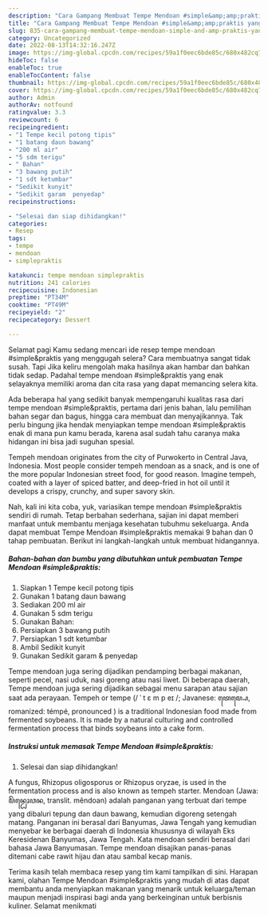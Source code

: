 ```yaml
---
description: "Cara Gampang Membuat Tempe Mendoan #simple&amp;amp;praktis yang Bikin Ngiler, Buat Buka Puasa Menggugah Selera"
title: "Cara Gampang Membuat Tempe Mendoan #simple&amp;amp;praktis yang Bikin Ngiler, Buat Buka Puasa Menggugah Selera"
slug: 835-cara-gampang-membuat-tempe-mendoan-simple-and-amp-praktis-yang-bikin-ngiler-buat-buka-puasa-menggugah-selera
category: Uncategorized
date: 2022-08-13T14:32:16.247Z
image: https://img-global.cpcdn.com/recipes/59a1f0eec6bde85c/680x482cq70/tempe-mendoan-simplepraktis-foto-resep-utama.jpg
hideToc: false
enableToc: true
enableTocContent: false
thumbnail: https://img-global.cpcdn.com/recipes/59a1f0eec6bde85c/680x482cq70/tempe-mendoan-simplepraktis-foto-resep-utama.jpg
cover: https://img-global.cpcdn.com/recipes/59a1f0eec6bde85c/680x482cq70/tempe-mendoan-simplepraktis-foto-resep-utama.jpg
author: Admin
authorAv: notfound
ratingvalue: 3.3
reviewcount: 6
recipeingredient:
- "1 Tempe kecil potong tipis"
- "1 batang daun bawang"
- "200 ml air"
- "5 sdm terigu"
- " Bahan"
- "3 bawang putih"
- "1 sdt ketumbar"
- "Sedikit kunyit"
- "Sedikit garam  penyedap"
recipeinstructions:

- "Selesai dan siap dihidangkan!"
categories:
- Resep
tags:
- tempe
- mendoan
- simplepraktis

katakunci: tempe mendoan simplepraktis 
nutrition: 241 calories
recipecuisine: Indonesian
preptime: "PT34M"
cooktime: "PT49M"
recipeyield: "2"
recipecategory: Dessert

---
```



Selamat pagi Kamu sedang mencari ide resep tempe mendoan #simple&amp;praktis yang menggugah selera? Cara membuatnya sangat tidak susah. Tapi Jika keliru mengolah maka hasilnya akan hambar dan bahkan tidak sedap. Padahal tempe mendoan #simple&amp;praktis yang enak selayaknya memiliki aroma dan cita rasa yang dapat memancing selera kita.


Ada beberapa hal yang sedikit banyak mempengaruhi kualitas rasa dari tempe mendoan #simple&amp;praktis, pertama dari jenis bahan, lalu pemilihan bahan segar dan bagus, hingga cara membuat dan menyajikannya. Tak perlu bingung jika hendak menyiapkan tempe mendoan #simple&amp;praktis enak di mana pun kamu berada, karena asal sudah tahu caranya maka hidangan ini bisa jadi suguhan spesial.

Tempeh mendoan originates from the city of Purwokerto in Central Java, Indonesia. Most people consider tempeh mendoan as a snack, and is one of the more popular Indonesian street food, for good reason. Imagine tempeh, coated with a layer of spiced batter, and deep-fried in hot oil until it develops a crispy, crunchy, and super savory skin.


Nah, kali ini kita coba, yuk, variasikan tempe mendoan #simple&amp;praktis sendiri di rumah. Tetap berbahan sederhana, sajian ini dapat memberi manfaat untuk membantu menjaga kesehatan tubuhmu sekeluarga. Anda dapat membuat Tempe Mendoan #simple&amp;praktis memakai 9 bahan dan 0 tahap pembuatan. Berikut ini langkah-langkah untuk membuat hidangannya.

<!--inarticleads1-->

##### Bahan-bahan dan bumbu yang dibutuhkan untuk pembuatan Tempe Mendoan #simple&amp;praktis:

1. Siapkan 1 Tempe kecil potong tipis
1. Gunakan 1 batang daun bawang
1. Sediakan 200 ml air
1. Gunakan 5 sdm terigu
1. Gunakan  Bahan:
1. Persiapkan 3 bawang putih
1. Persiapkan 1 sdt ketumbar
1. Ambil Sedikit kunyit
1. Gunakan Sedikit garam &amp; penyedap


Tempe mendoan juga sering dijadikan pendamping berbagai makanan, seperti pecel, nasi uduk, nasi goreng atau nasi liwet. Di beberapa daerah, Tempe mendoan juga sering dijadikan sebagai menu sarapan atau sajian saat ada perayaan. Tempeh or tempe (/ ˈ t ɛ m p eɪ /; Javanese: ꦠꦺꦩ꧀ꦥꦺ, romanized: témpé, pronounced ) is a traditional Indonesian food made from fermented soybeans. It is made by a natural culturing and controlled fermentation process that binds soybeans into a cake form. 

<!--inarticleads2-->

##### Instruksi untuk memasak Tempe Mendoan #simple&amp;praktis:


1. Selesai dan siap dihidangkan!

A fungus, Rhizopus oligosporus or Rhizopus oryzae, is used in the fermentation process and is also known as tempeh starter. Mendoan (Jawa: ꦩꦼꦤ꧀ꦝꦺꦴꦮꦤ, translit. mêndoan) adalah panganan yang terbuat dari tempe yang dibaluri tepung dan daun bawang, kemudian digoreng setengah matang. Panganan ini berasal dari Banyumas, Jawa Tengah yang kemudian menyebar ke berbagai daerah di Indonesia khususnya di wilayah Eks Keresidenan Banyumas, Jawa Tengah. Kata mendoan sendiri berasal dari bahasa Jawa Banyumasan. Tempe mendoan disajikan panas-panas ditemani cabe rawit hijau dan atau sambal kecap manis. 

Terima kasih telah membaca resep yang tim kami tampilkan di sini. Harapan kami, olahan Tempe Mendoan #simple&amp;praktis yang mudah di atas dapat membantu anda menyiapkan makanan yang menarik untuk keluarga/teman maupun menjadi inspirasi bagi anda yang berkeinginan untuk berbisnis kuliner. Selamat menikmati
